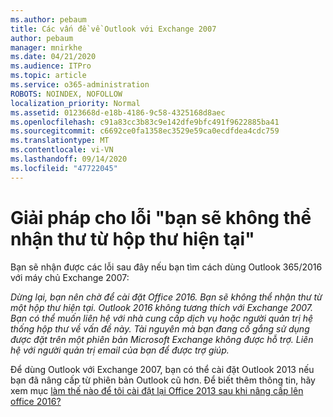 ```yaml
---
ms.author: pebaum
title: Các vấn đề về Outlook với Exchange 2007
author: pebaum
manager: mnirkhe
ms.date: 04/21/2020
ms.audience: ITPro
ms.topic: article
ms.service: o365-administration
ROBOTS: NOINDEX, NOFOLLOW
localization_priority: Normal
ms.assetid: 0123668d-e18b-4186-9c58-4325168d8aec
ms.openlocfilehash: c91a83cc3b83c9e142dfe9bfc491f9622885ba41
ms.sourcegitcommit: c6692ce0fa1358ec3529e59ca0ecdfdea4cdc759
ms.translationtype: MT
ms.contentlocale: vi-VN
ms.lasthandoff: 09/14/2020
ms.locfileid: "47722045"
---
```

# <a name="solution-for-error-you-wont-be-able-to-receive-mail-from-a-current-mailbox"></a>Giải pháp cho lỗi "bạn sẽ không thể nhận thư từ hộp thư hiện tại"
Bạn sẽ nhận được các lỗi sau đây nếu bạn tìm cách dùng Outlook 365/2016 với máy chủ Exchange 2007:

*Dừng lại, bạn nên chờ để cài đặt Office 2016. Bạn sẽ không thể nhận thư từ một hộp thư hiện tại. Outlook 2016 không tương thích với Exchange 2007. Bạn có thể muốn liên hệ với nhà cung cấp dịch vụ hoặc người quản trị hệ thống hộp thư về vấn đề này. Tài nguyên mà bạn đang cố gắng sử dụng được đặt trên một phiên bản Microsoft Exchange không được hỗ trợ. Liên hệ với người quản trị email của bạn để được trợ giúp.*

Để dùng Outlook với Exchange 2007, bạn có thể cài đặt Outlook 2013 nếu bạn đã nâng cấp từ phiên bản Outlook cũ hơn. Để biết thêm thông tin, hãy xem mục [làm thế nào để tôi cài đặt lại Office 2013 sau khi nâng cấp lên office 2016?](https://support.office.com/article/a6ca92f4-cbb4-4609-9fdb-f8d3dd6812f3)